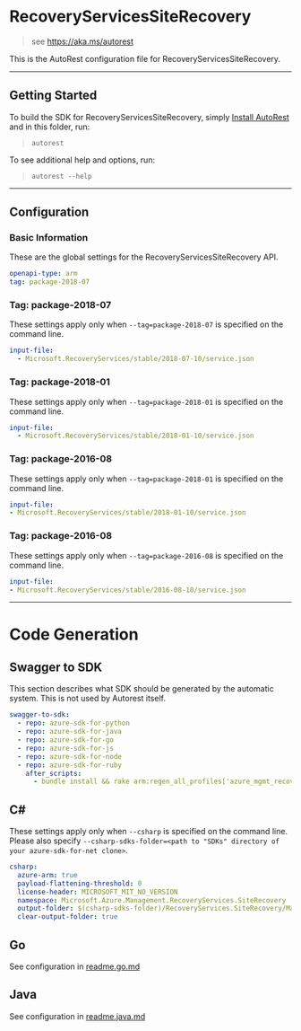 # RecoveryServicesSiteRecovery

> see https://aka.ms/autorest

This is the AutoRest configuration file for RecoveryServicesSiteRecovery.

---

## Getting Started

To build the SDK for RecoveryServicesSiteRecovery, simply [Install AutoRest](https://aka.ms/autorest/install) and in this folder, run:

> `autorest`

To see additional help and options, run:

> `autorest --help`

---

## Configuration

### Basic Information

These are the global settings for the RecoveryServicesSiteRecovery API.

``` yaml
openapi-type: arm
tag: package-2018-07
```


### Tag: package-2018-07

These settings apply only when `--tag=package-2018-07` is specified on the command line.

```yaml $(tag) == 'package-2018-07'
input-file:
  - Microsoft.RecoveryServices/stable/2018-07-10/service.json
```

### Tag: package-2018-01

These settings apply only when `--tag=package-2018-01` is specified on the command line.

```yaml $(tag) == 'package-2018-01'
input-file:
  - Microsoft.RecoveryServices/stable/2018-01-10/service.json
```

### Tag: package-2016-08

These settings apply only when `--tag=package-2018-01` is specified on the command line.

``` yaml $(tag) == 'package-2018-01'
input-file:
- Microsoft.RecoveryServices/stable/2018-01-10/service.json
```

### Tag: package-2016-08

These settings apply only when `--tag=package-2016-08` is specified on the command line.

``` yaml $(tag) == 'package-2016-08'
input-file:
- Microsoft.RecoveryServices/stable/2016-08-10/service.json
```

---

# Code Generation

## Swagger to SDK

This section describes what SDK should be generated by the automatic system.
This is not used by Autorest itself.

``` yaml $(swagger-to-sdk)
swagger-to-sdk:
  - repo: azure-sdk-for-python
  - repo: azure-sdk-for-java
  - repo: azure-sdk-for-go
  - repo: azure-sdk-for-js
  - repo: azure-sdk-for-node
  - repo: azure-sdk-for-ruby
    after_scripts:
      - bundle install && rake arm:regen_all_profiles['azure_mgmt_recovery_services_site_recovery']
```

## C#

These settings apply only when `--csharp` is specified on the command line.
Please also specify `--csharp-sdks-folder=<path to "SDKs" directory of your azure-sdk-for-net clone>`.

``` yaml $(csharp)
csharp:
  azure-arm: true
  payload-flattening-threshold: 0
  license-header: MICROSOFT_MIT_NO_VERSION
  namespace: Microsoft.Azure.Management.RecoveryServices.SiteRecovery
  output-folder: $(csharp-sdks-folder)/RecoveryServices.SiteRecovery/Management.RecoveryServices.SiteRecovery/Generated
  clear-output-folder: true
```

## Go

See configuration in [readme.go.md](./readme.go.md)

## Java

See configuration in [readme.java.md](./readme.java.md)